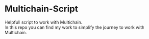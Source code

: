 # Multichain-Script
Helpfull script to work with Multichain.</br>
In this repo you can find my work to simplify the journey to work with Multichain.

